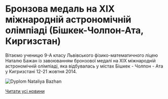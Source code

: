 # Бронзова медаль на XIX міжнародній астрономічній олімпіаді (Бішкек-Чолпон-Ата, Киргизстан)

Вітаємо ученицю 9-А класу Львівського фізико-математичного ліцею
Наталю Бажан із завоюванням бронзової медалі на XIX міжнародній астрономічній олімпіаді, яка відбувалась у містах Бішкек - Чолпон - Ата у Кигризстані 12-21 жовтня 2014.


![Dyplom Nataliya Bazhan](/images/blog/бронзова-медаль-на-xix-міжнародній-астрономічній-олімпіаді/dyplom-nataliya-bazhan.jpg)


[Читати усі новини](/news)

